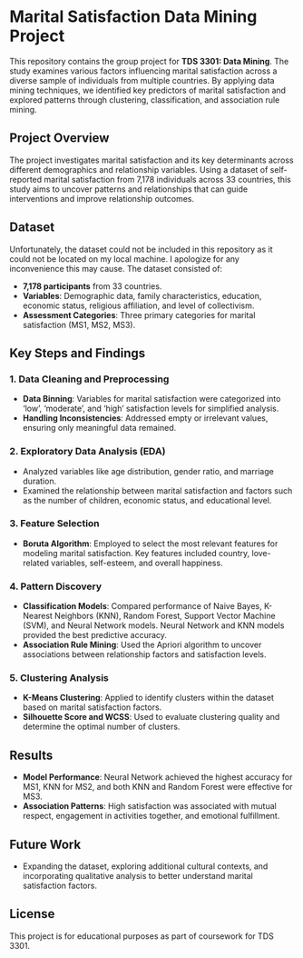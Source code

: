 # Marital Satisfaction Data Mining Project

This repository contains the group project for **TDS 3301: Data Mining**. The study examines various factors influencing marital satisfaction across a diverse sample of individuals from multiple countries. By applying data mining techniques, we identified key predictors of marital satisfaction and explored patterns through clustering, classification, and association rule mining.

## Project Overview
The project investigates marital satisfaction and its key determinants across different demographics and relationship variables. Using a dataset of self-reported marital satisfaction from 7,178 individuals across 33 countries, this study aims to uncover patterns and relationships that can guide interventions and improve relationship outcomes.

## Dataset
Unfortunately, the dataset could not be included in this repository as it could not be located on my local machine. I apologize for any inconvenience this may cause. The dataset consisted of:
- **7,178 participants** from 33 countries.
- **Variables**: Demographic data, family characteristics, education, economic status, religious affiliation, and level of collectivism.
- **Assessment Categories**: Three primary categories for marital satisfaction (MS1, MS2, MS3).

## Key Steps and Findings
### 1. Data Cleaning and Preprocessing
- **Data Binning**: Variables for marital satisfaction were categorized into ‘low’, ‘moderate’, and ‘high’ satisfaction levels for simplified analysis.
- **Handling Inconsistencies**: Addressed empty or irrelevant values, ensuring only meaningful data remained.

### 2. Exploratory Data Analysis (EDA)
- Analyzed variables like age distribution, gender ratio, and marriage duration.
- Examined the relationship between marital satisfaction and factors such as the number of children, economic status, and educational level.

### 3. Feature Selection
- **Boruta Algorithm**: Employed to select the most relevant features for modeling marital satisfaction. Key features included country, love-related variables, self-esteem, and overall happiness.

### 4. Pattern Discovery
- **Classification Models**: Compared performance of Naive Bayes, K-Nearest Neighbors (KNN), Random Forest, Support Vector Machine (SVM), and Neural Network models. Neural Network and KNN models provided the best predictive accuracy.
- **Association Rule Mining**: Used the Apriori algorithm to uncover associations between relationship factors and satisfaction levels.

### 5. Clustering Analysis
- **K-Means Clustering**: Applied to identify clusters within the dataset based on marital satisfaction factors.
- **Silhouette Score and WCSS**: Used to evaluate clustering quality and determine the optimal number of clusters.

## Results
- **Model Performance**: Neural Network achieved the highest accuracy for MS1, KNN for MS2, and both KNN and Random Forest were effective for MS3.
- **Association Patterns**: High satisfaction was associated with mutual respect, engagement in activities together, and emotional fulfillment.

## Future Work
- Expanding the dataset, exploring additional cultural contexts, and incorporating qualitative analysis to better understand marital satisfaction factors.

## License
This project is for educational purposes as part of coursework for TDS 3301.
